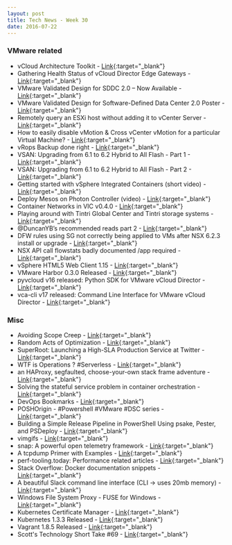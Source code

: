 ```yaml
---
layout: post
title: Tech News - Week 30
date: 2016-07-22
---
```


### VMware related

* vCloud Architecture Toolkit -
  [Link](http://www.vmware.com/solutions/cloud-computing/vcat-sp.html){:target="_blank"}
* Gathering Health Status of vCloud Director Edge Gateways -
  [Link](https://fojta.wordpress.com/2016/07/18/gathering-health-status-of-vcloud-director-edge-gateways/){:target="_blank"}
* VMware Validated Design for SDDC 2.0 – Now Available -
  [Link](http://blogs.vmware.com/consulting/2016/07/validated-design-sddc-2-0-now-available.html){:target="_blank"}
* VMware Validated Design for Software-Defined Data Center 2.0 Poster -
  [Link](https://communities.vmware.com/thread/540400){:target="_blank"}
* Remotely query an ESXi host without adding it to vCenter Server - 
  [Link](http://www.virtuallyghetto.com/2016/07/remotely-query-an-esxi-host-without-adding-it-to-vcenter-server.html){:target="_blank"}
* How to easily disable vMotion & Cross vCenter vMotion for a particular Virtual Machine? -
  [Link](http://www.virtuallyghetto.com/2016/07/how-to-easily-disable-vmotion-cross-vcenter-vmotion-for-a-particular-virtual-machine.html){:target="_blank"}
* vRops Backup done right -
  [Link](https://michaelryom.dk/vrops-backup-done-right/){:target="_blank"}
* VSAN: Upgrading from 6.1 to 6.2 Hybrid to All Flash - Part 1 -
  [Link](http://anthonyspiteri.net/vsan-upgrading-6-x-6-2-hybrid-flash/){:target="_blank"}
* VSAN: Upgrading from 6.1 to 6.2 Hybrid to All Flash - Part 2 -
  [Link](http://anthonyspiteri.net/vsan-upgrading-6-1-6-2-hybrid-flash-part-2/){:target="_blank"}
* Getting started with vSphere Integrated Containers (short video) -
  [Link](http://cormachogan.com/2016/07/18/getting-started-vsphere-integrated-container-short-video/){:target="_blank"}
* Deploy Mesos on Photon Controller (video) - 
  [Link](http://cormachogan.com/2016/07/19/deploy-mesos-photon-controller-video/){:target="_blank"}
* Container Networks in VIC v0.4.0 -
  [Link](http://cormachogan.com/2016/07/20/container-networks-vic-v0-4-0/){:target="_blank"}
* Playing around with Tintri Global Center and Tintri storage systems -
  [Link](http://www.yellow-bricks.com/2016/07/21/playing-around-tintri-global-center-storage-systems/){:target="_blank"}
* @DuncanYB’s recommended reads part 2 -
  [Link](http://www.yellow-bricks.com/2016/07/20/duncanybs-recommended-reads-part-2/){:target="_blank"}
* DFW rules using SG not correctly being applied to VMs after NSX 6.2.3 install or upgrade - 
  [Link](https://kb.vmware.com/kb/2146227){:target="_blank"}
* NSX API call flowstats badly documented /app required -
  [Link](http://blog.bertello.org/2016/07/18/nsx-api-call-flowstats-badly-documented-app-required/){:target="_blank"}
* vSphere HTML5 Web Client 1.15 -
  [Link](https://labs.vmware.com/flings/vsphere-html5-web-client#changelog){:target="_blank"}
* VMware Harbor 0.3.0 Released - 
  [Link](https://github.com/vmware/harbor#harbor){:target="_blank"}
* pyvcloud v16 released: Python SDK for VMware vCloud Director - 
  [Link](https://github.com/vmware/pyvcloud#pyvcloud){:target="_blank"}
* vca-cli v17 released: Command Line Interface for VMware vCloud Director - 
  [Link](https://github.com/vmware/vca-cli#vca-cli){:target="_blank"}



### Misc

* Avoiding Scope Creep -
  [Link](http://designreviver.com/updates/avoiding-scope-creep/){:target="_blank"}
* Random Acts of Optimization -
  [Link](https://engineering.riotgames.com/news/random-acts-optimization){:target="_blank"}
* SuperRoot: Launching a High-SLA Production Service at Twitter -
  [Link](https://blog.twitter.com/2016/superroot-launching-a-high-sla-production-service-at-twitter){:target="_blank"}
* WTF is Operations ? #Serverless -
  [Link](https://charity.wtf/2016/05/31/wtf-is-operations-serverless/){:target="_blank"}
* an HAProxy, segfaulted, choose-your-own stack frame adventure - 
  [Link](https://engineering.udacity.com/haproxy-segfault-adventure-18cc1a7e1171#.f1z2buukh){:target="_blank"}
* Solving the stateful service problem in container orchestration -
  [Link](http://blog.traintracks.io/solving-the-stateful-service-problem-in-container-orchestration/){:target="_blank"}
* DevOps Bookmarks -
  [Link](http://www.devopsbookmarks.com/){:target="_blank"}
* POSHOrigin - #Powershell #VMware #DSC series -
  [Link](https://devblackops.io/poshorigin-part-1-summary/){:target="_blank"}
* Building a Simple Release Pipeline in PowerShell Using psake, Pester, and PSDeploy -
  [Link](https://devblackops.io/building-a-simple-release-pipeline-in-powershell-using-psake-pester-and-psdeploy/){:target="_blank"}
* vimgifs - 
  [Link](https://vimgifs.com/){:target="_blank"}
* snap: A powerful open telemetry framework - 
  [Link](http://snap-telemetry.io/){:target="_blank"}
* A tcpdump Primer with Examples - 
  [Link](https://danielmiessler.com/study/tcpdump/){:target="_blank"}
* perf-tooling.today: Performance related articles -
  [Link](http://www.perf-tooling.today/articles){:target="_blank"}
* Stack Overflow: Docker documentation snippets - 
  [Link](https://stackoverflow.com/documentation/docker/topics){:target="_blank"}
* A beautiful Slack command line interface (CLI -> uses 20mb memory) -
  [Link](https://github.com/yasintoy/Slack-Gitsin){:target="_blank"}
* Windows File System Proxy - FUSE for Windows -
  [Link](https://github.com/billziss-gh/winfsp#winfsp---windows-file-system-proxy){:target="_blank"}
* Kubernetes Certificate Manager - 
  [Link](https://github.com/kelseyhightower/kube-cert-manager#kubernetes-certificate-manager){:target="_blank"}
* Kubernetes 1.3.3 Released -
  [Link](https://github.com/kubernetes/kubernetes/blob/master/CHANGELOG.md/#v133){:target="_blank"}
* Vagrant 1.8.5 Released -
  [Link](https://github.com/mitchellh/vagrant/blob/v1.8.5/CHANGELOG.md#185-july-18-2016){:target="_blank"}
* Scott's Technology Short Take #69 -
  [Link](http://blog.scottlowe.org/2016/07/22/technology-short-take-69/){:target="_blank"}

